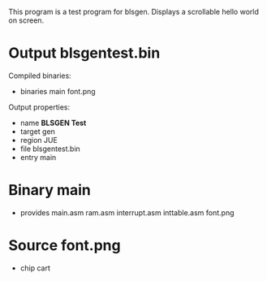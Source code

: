 This program is a test program for blsgen.
Displays a scrollable hello world on screen.


Output **blsgentest.bin**
=========================

Compiled binaries:
 - binaries main font.png

Output properties:
 - name **BLSGEN Test**
 - target gen
 - region JUE
 - file blsgentest.bin
 - entry main


Binary **main**
===============

 - provides main.asm ram.asm interrupt.asm inttable.asm font.png


Source **font.png**
===================

 - chip cart

